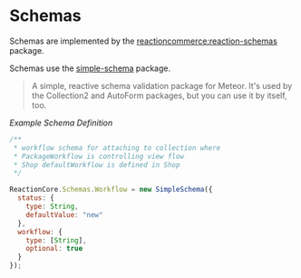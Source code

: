 # Schemas
Schemas are implemented by the [reactioncommerce:reaction-schemas](https://github.com/reactioncommerce/reaction/tree/development/packages/reaction-schemas) package.

Schemas use the [simple-schema](https://github.com/aldeed/meteor-simple-schema) package.

> A simple, reactive schema validation package for Meteor. It's used by the Collection2 and AutoForm packages, but you can use it by itself, too.

_Example Schema Definition_

```js
/**
 * workflow schema for attaching to collection where
 * PackageWorkflow is controlling view flow
 * Shop defaultWorkflow is defined in Shop
 */

ReactionCore.Schemas.Workflow = new SimpleSchema({
  status: {
    type: String,
    defaultValue: "new"
  },
  workflow: {
    type: [String],
    optional: true
  }
});
```
